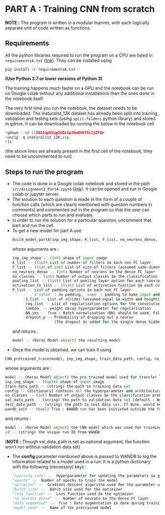 # PART A : Training CNN from scratch

**NOTE :** The program is written in a modular manner, with each logically separate unit of code written as functions.  

## Requirements
All the python libraries required to run the program on a CPU are listed in `requirementsA.txt` ([link](requirementsA.txt)).
They can be installed using 
```shell
pip install -r requirementsA.txt
```
**(Use Python 3.7 or lower versions of Python 3)**

The training happens much faster on a GPU and the notebook can be run on Google colab without any additional installations than the ones done in the notebook itself.

The very first time you run the notebook, the dataset needs to be downloaded. The inaturalist_12K dataset has already been split into training, validation and testing sets (using `split-folders` python library) and stored in gdrive. It can be downloaded by running the below in the notebook cell 
```python
!gdown --id 11SGStqp8Vug2GDzSpJDwQYHThLIjZFQn
!unzip -q inaturalist_12K.zip
!ls
```
(the above lines are already present in the first cell of the notebook, they need to be uncommented to run)


## Steps to run the program
- The code is done in a Google colab notebook and stored in the path `src/Assignment2_PartA.ipynb` ([link](src/Assignment2_PartA.ipynb)). It can be opened and run in Google colab or jupyter server.
- The solution to each question is made in the form of a couple of function calls (which are clearly mentioned with question numbers in comments) and commented out in the program so that the user can choose which parts to run and evaluate.
- In order to run the solution for a particular question, uncomment that part and run the cell.
- To get a new model for part A use 
  ```python
  build_model_partA(inp_img_shape, K_list, F_list, no_neurons_dense, no_classes, pooling_list, activation_fn_list, P_list, S_list, reg_list, lambda_, BN_yes, dropout_p)
  ```
  whose arguments are :
  ```python
  inp_img_shape -- (int) shape of input image
  K_list -- (list) List of number of filters in each non FC layer
  F_list -- (list of int) List of size of filters (assumed same dimension in width and height) in each non FC layer  
  no_neurons_dense -- (int) Number of neurons in the dense FC layer
  no_classes -- (int) Number of output classes in the classification problem
  pooling_list -- (list) List of pooling layer option for each conv+pooling block ('max' : MaxPooling2D, 'avg': AveragePooling2D)
  activation_fn_list -- (list) List of activation function in each convolution layer and the onne hidden FC layer
  P_list -- List of padding options in each non FC layer 
            ('valid' : no padding, 'same' : padding to make input and output same dimensions)
        S_list -- List of strides (assumed equal in width and height) in each non FC layer
        reg_list -- List of regularization options for the convolution, one hidden FC and output layers ('none' : no regularization, 'L2' , 'L1')
        lambda_ -- weight decay hyperparameter for regularisation
        BN_yes -- True : Batch normalisation (BN) should be used, False : BN should not be used
        dropout_p -- Probability of dropping out a neuron
                     (The dropout is added for the single dense hidden layer alone after referring to many CNN architecture papers)
  ```
  and returns :
  ```python
  model -- (Keras Model object) the resulting model
  ```
- Once the model is obtained, we can train it using
```python
CNN_pretrained_train(model, inp_img_shape, train_data_path, config, no_classes, val_data_path, test_data_path, wandb_init)
```
whose arguments are :
  ```python
  model -- (Keras Model object) the pre trained model used for transfer learning
  inp_img_shape -- (tuple) shape of input image
  train_data_path -- (string) the path to training data set
  config -- (dictionary) contains all the hyperparameter and architectural configurations used for the model 
  no_classes -- (int) Number of output classes in the classification problem (default : 10)
  val_data_path -- (string) the path to validation data set (default : None)
  test_data_path -- (string) the path to test data set. If None, would not evaluate the model on test data set (default : None)
  wandb_init -- (bool) True : WANDB run has been initiated outside the function | False : WANDB run not initiated (default : True)
  ```
  and returns :
  ```python
  model -- (Keras Model object) the CNN model which was used for training and/or testing
  id -- (string) the unique run ID from WANDB
  ```
  (**NOTE :** Though val_data_path is set as optional argument, the function won't run without validation data set)
- The <b>config</b> parameter mentioned above is passed to WANDB to log the information related to a model used in a run. It is a python dictionary with the following (necessary) keys :
  ```python
  "learning_rate" --  Hyperparameter for updating the parameters in gradient descent
  "epochs" --  Number of epochs to train the model   
  "optimizer" --  Gradient descent algorithm used for the parameter updation
  "batch_size" --  Batch size used for the optimizer
  "loss_function" --  Loss function used in the optimizer
  "no_neurons_dense" --  Number of neurons in the dense FC layer
  "data_augmented" --  True : Data augmentation is done during training | False : No data augmentation done
  "model_name" --  Name of the pretrained model
  ```
